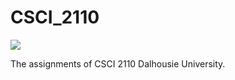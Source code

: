 # CSCI_2110
![](https://travis-ci.org/DickyT/CSCI_2110.svg)

The assignments of CSCI 2110 Dalhousie University.
